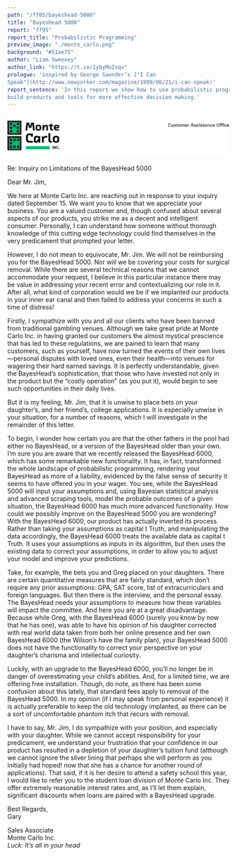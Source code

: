 ```yaml
---
path: "/ff05/bayeshead-5000"
title: "BayesHead 5000"
report: "ff05"
report_title: "Probabilistic Programming"
preview_image: "./monte_carlo.png"
background: "#51ae75"
author: "Liam Sweeney"
author_link: "https://t.co/1ybyMuIsqv"
prologue: 'inspired by George Saunder’s ["I Can
Speak"](http://www.newyorker.com/magazine/1999/06/21/i-can-speak)'
report_sentence: 'In this report we show how to use probabilistic programming to
build products and tools for more effective decision making.'
---
```


![](./monte_carlo.png)

Re: Inquiry on Limitations of the BayesHead 5000

Dear Mr. Jim,

We here at Monte Carlo Inc. are reaching out in response to your inquiry
dated September 15. We want you to know that we appreciate your
business. You are a valued customer and, though confused about several
aspects of our products, you strike me as a decent and intelligent
consumer. Personally, I can understand how someone without thorough
knowledge of this cutting edge technology could find themselves in the
very predicament that prompted your letter.

However, I do not mean to equivocate, Mr. Jim. We will not be
reimbursing you for the BayesHead 5000. Nor will we be covering your
costs for surgical removal. While there are several technical reasons
that we cannot accommodate your request, I believe in this particular
instance there may be value in addressing your recent error and
contextualizing our role in it. After all, what kind of corporation
would we be if we implanted our products in your inner ear canal and
then failed to address your concerns in such a time of distress\!

Firstly, I sympathize with you and all our clients who have been banned
from traditional gambling venues. Although we take great pride at Monte
Carlo Inc. in having granted our customers the almost mystical
prescience that has led to these regulations, we are pained to learn
that many customers, such as yourself, have now turned the events of
their own lives —personal disputes with loved ones, even their
health—into venues for wagering their hard earned savings. It is
perfectly understandable, given the BayesHead’s sophistication, that
those who have invested not only in the product but the “costly
operation” (as you put it), would begin to see such opportunities in
their daily lives.

But it is my feeling, Mr. Jim, that it is unwise to place bets on your
daughter’s, and her friend’s, college applications. It is especially
unwise in your situation, for a number of reasons, which I will
investigate in the remainder of this letter.

To begin, I wonder how certain you are that the other fathers in the
pool had either no BayesHead, or a version of the BayesHead older than
your own. I’m sure you are aware that we recently released the BayesHead
6000, which has some remarkable new functionality. It has, in fact,
transformed the whole landscape of probabilistic programming, rendering
your BayesHead as more of a liability, evidenced by the false sense of
security it seems to have offered you in your wager. You see, while the
BayesHead 5000 will input your assumptions and, using Bayesian
statistical analysis and advanced scraping tools, model the probable
outcomes of a given situation, the BayesHead 6000 has much more advanced
functionality. How could we possibly improve on the BayesHead 5000 you
are wondering? With the BayesHead 6000, our product has actually
inverted its process. Rather than taking your assumptions as capital t
Truth, and manipulating the data accordingly, the BayesHead 6000 treats
the available data as capital t Truth. It uses your assumptions as
inputs in its algorithm, but then uses the existing data to correct your
assumptions, in order to allow you to adjust your model and improve your
predictions.

Take, for example, the bets you and Greg placed on your daughters. There
are certain quantitative measures that are fairly standard, which don’t
require any prior assumptions: GPA, SAT score, list of extracurriculars
and foreign languages. But then there is the interview, and the personal
essay. The BayesHead needs your assumptions to measure how these
variables will impact the committee. And here you are at a great
disadvantage. Because while Greg, with the BayesHead 6000 (surely you
know by now that he has one), was able to have his opinion of his
daughter corrected with real world data taken from both her online
presence and her own BayesHead 6000 (the Wilson’s have the family plan),
your BayesHead 5000 does not have the functionality to correct your
perspective on your daughter’s charisma and intellectual curiosity.

Luckily, with an upgrade to the BayesHead 6000, you’ll no longer be in
danger of overestimating your child’s abilities. And, for a limited
time, we are offering free installation. Though, do note, as there has
been some confusion about this lately, that standard fees apply to
removal of the BayesHead 5000. In my opinion (if I may speak from
personal experience) it is actually preferable to keep the old
technology implanted, as there can be a sort of uncomfortable phantom
itch that recurs with removal.

I have to say, Mr. Jim, I do sympathize with your position, and
especially with your daughter. While we cannot accept responsibility for
your predicament, we understand your frustration that your confidence in
our product has resulted in a depletion of your daughter’s tuition fund
(although we cannot ignore the silver lining that perhaps she will
perform as you initially had hoped\! now that she has a chance for
another round of applications). That said, if it is her desire to attend
a safety school this year, I would like to refer you to the student loan
division of Monte Carlo Inc. They offer extremely reasonable interest
rates and, as I’ll let them explain, significant discounts when loans
are paired with a BayesHead upgrade.

Best Regards,  
Gary

Sales Associate  
Monte Carlo Inc.  
*Luck: It’s all in your head*
